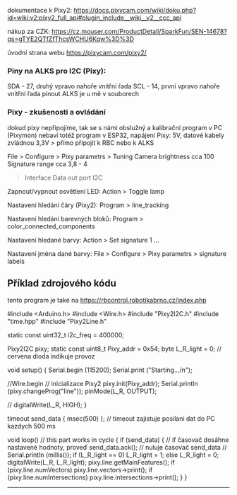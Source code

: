 
dokumentace k Pixy2:
https://docs.pixycam.com/wiki/doku.php?id=wiki:v2:pixy2_full_api#plugin_include__wiki__v2__ccc_api

nákup za CZK: 
https://cz.mouser.com/ProductDetail/SparkFun/SEN-14678?qs=gTYE2QTfZfThcsWCHU6Kqw%3D%3D

úvodní strana webu 
https://pixycam.com/pixy2/

### Piny na ALKS pro I2C (Pixy): 

SDA - 27, druhý vpravo nahoře vnitřní řada 
SCL - 14, první vpravo nahoře vnitřní řada 
pinout ALKS je u mě v souborech 

### Pixy - zkušenosti a ovládání 

dokud pixy nepřipojíme, tak se s námi obslužný a kalibrační program v PC (Pixymon) nebaví 
totéž program v ESP32, napájení Pixy: 5V, datové kabely zvládnou 3,3V > přímo připojit k RBC nebo k ALKS 

File > Configure > Pixy parametrs > Tuning 
Camera brightness cca 100
Signature range cca 3,8 - 4 
> Interface 
Data out port I2C

Zapnout/vypnout  osvětlení LED:
Action > Toggle lamp 

Nastavení hledání čáry (Pixy2):
Program > line_tracking

Nastavení hledání barevných bloků:
Program > color_connected_components

Nastavení hledané barvy: 
Action > Set signature 1 ... 

Nastavení jména dané barvy:
File > Configure > Pixy parametrs > signature labels 

## Příklad zdrojového kódu 

tento program je také na 
https://rbcontrol.robotikabrno.cz/index.php

#include <Arduino.h>
#include <Wire.h>
#include "Pixy2I2C.h"
#include "time.hpp"
#include "Pixy2Line.h"

static const uint32_t i2c_freq = 400000;

Pixy2I2C pixy;
static const uint8_t Pixy_addr = 0x54;
byte L_R_light = 0;   // cervena dioda indikuje provoz

void setup() {
    Serial.begin (115200);
    Serial.print ("Starting.../n");
   
//Wire.begin
 // inicializace Pixy2
    pixy.init(Pixy_addr);
    Serial.println (pixy.changeProg("line"));
    pinMode(L_R, OUTPUT); 

   // digitalWrite(L_R, HIGH);
}

 timeout send_data { msec(500) }; // timeout zajistuje posilani dat do PC kazdych 500 ms

void loop() // this part works in cycle 
{
    if (send_data) {      // if časovač dosáhne nastavené hodnoty, proveď
        send_data.ack(); // nuluje časovač send_data 
        // Serial.println (millis());
        if (L_R_light == 0) L_R_light = 1; else  L_R_light = 0;
        digitalWrite(L_R, L_R_light); 
        pixy.line.getMainFeatures();
        if (pixy.line.numVectors) pixy.line.vectors->print();
        if (pixy.line.numIntersections) pixy.line.intersections->print();
    }
}

----------------------------------------------------------------








